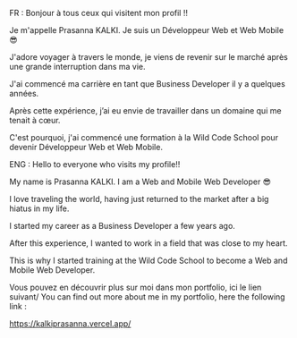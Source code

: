 FR :
Bonjour à tous ceux qui visitent mon profil !!

Je m'appelle Prasanna KALKI. Je suis un Développeur Web et Web Mobile 😎

J'adore voyager à travers le monde, je viens de revenir sur le marché après une grande interruption dans ma vie.

J'ai commencé ma carrière en tant que Business Developer il y a quelques années.

Après cette expérience, j’ai eu envie de travailler dans un domaine qui me tenait à cœur.

C'est pourquoi, j'ai commencé une formation à la Wild Code School pour devenir Développeur Web et Web Mobile.

ENG :
Hello to everyone who visits my profile!!

My name is Prasanna KALKI. I am a Web and Mobile Web Developer 😎

I love traveling the world, having just returned to the market after a big hiatus in my life.

I started my career as a Business Developer a few years ago.

After this experience, I wanted to work in a field that was close to my heart.

This is why I started training at the Wild Code School to become a Web and Mobile Web Developer.

Vous pouvez en découvrir plus sur moi dans mon portfolio, ici le lien suivant/ You can find out more about me in my portfolio, here the following link :

https://kalkiprasanna.vercel.app/
